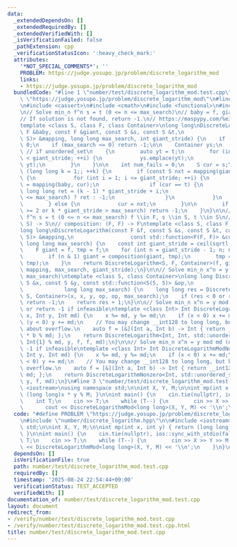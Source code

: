 ```yaml
---
data:
  _extendedDependsOn: []
  _extendedRequiredBy: []
  _extendedVerifiedWith: []
  _isVerificationFailed: false
  _pathExtension: cpp
  _verificationStatusIcon: ':heavy_check_mark:'
  attributes:
    '*NOT_SPECIAL_COMMENTS*': ''
    PROBLEM: https://judge.yosupo.jp/problem/discrete_logarithm_mod
    links:
    - https://judge.yosupo.jp/problem/discrete_logarithm_mod
  bundledCode: "#line 1 \"number/test/discrete_logarithm_mod.test.cpp\"\n#define PROBLEM\
    \ \"https://judge.yosupo.jp/problem/discrete_logarithm_mod\"\n#line 2 \"number/discrete_logarithm.hpp\"\
    \n#include <cassert>\n#include <cmath>\n#include <functional>\n#include <unordered_set>\n\
    \n// Solve min_n f^n s = t (0 <= n <= max_search)\n// baby = f, giant = f^giant_stride\n\
    // If solution is not found, return -1.\n// https://maspypy.com/%e3%83%a2%e3%83%8e%e3%82%a4%e3%83%89%e4%bd%9c%e7%94%a8%e3%81%ab%e9%96%a2%e3%81%99%e3%82%8b%e9%9b%a2%e6%95%a3%e5%af%be%e6%95%b0%e5%95%8f%e9%a1%8c\n\
    template <class S, class F, class Container>\nlong long\nDiscreteLogarithm(const\
    \ F &baby, const F &giant, const S &s, const S &t,\n                  const std::function<S(F,\
    \ S)> &mapping, long long max_search, int giant_stride) {\n    if (s == t) return\
    \ 0;\n    if (max_search <= 0) return -1;\n\n    Container ys;\n    // ys.reserve(giant_stride);\
    \ // if unordered_set\n    {\n        auto yt = t;\n        for (int i = 0; i\
    \ < giant_stride; ++i) {\n            ys.emplace(yt);\n            yt = mapping(baby,\
    \ yt);\n        }\n    }\n\n    int num_fails = 0;\n    S cur = s;\n\n    for\
    \ (long long k = 1;; ++k) {\n        if (const S nxt = mapping(giant, cur); ys.count(nxt))\
    \ {\n            for (int i = 1; i <= giant_stride; ++i) {\n                cur\
    \ = mapping(baby, cur);\n                if (cur == t) {\n                   \
    \ long long ret = (k - 1) * giant_stride + i;\n                    return (ret\
    \ <= max_search) ? ret : -1;\n                }\n            }\n            ++num_fails;\n\
    \        } else {\n            cur = nxt;\n        }\n\n        if (num_fails\
    \ >= 2 or k * giant_stride > max_search) return -1;\n    }\n}\n\n// Solve min_n\
    \ f^n s = t (0 <= n <= max_search) f \\in F, s \\in S, t \\in S\n// mapping: (F,\
    \ S) -> S\n// composition: (F, F) -> F\ntemplate <class S, class F, class Container>\n\
    long long\nDiscreteLogarithm(const F &f, const S &s, const S &t, const std::function<S(F,\
    \ S)> &mapping,\n                  const std::function<F(F, F)> &composition,\
    \ long long max_search) {\n    const int giant_stride = ceil(sqrtl(max_search));\n\
    \    F giant = f, tmp = f;\n    for (int n = giant_stride - 1; n; n >>= 1) {\n\
    \        if (n & 1) giant = composition(giant, tmp);\n        tmp = composition(tmp,\
    \ tmp);\n    }\n    return DiscreteLogarithm<S, F, Container>(f, giant, s, t,\
    \ mapping, max_search, giant_stride);\n}\n\n// Solve min_n x^n = y (1 <= n <=\
    \ max_search)\ntemplate <class S, class Container>\nlong long DiscreteLogarithmNonzero(const\
    \ S &x, const S &y, const std::function<S(S, S)> &op,\n                      \
    \             long long max_search) {\n    long long res = DiscreteLogarithm<S,\
    \ S, Container>(x, x, y, op, op, max_search);\n    if (res < 0 or res >= max_search)\
    \ return -1;\n    return res + 1;\n}\n\n// Solve min_n x^n = y mod md (n >= 0)\
    \ or return -1 if infeasible\ntemplate <class Int> Int DiscreteLogarithmMod(Int\
    \ x, Int y, Int md) {\n    x %= md, y %= md;\n    if (x < 0) x += md;\n    if\
    \ (y < 0) y += md;\n    // You may change __int128 to long long, but be careful\
    \ about overflow.\n    auto f = [&](Int a, Int b) -> Int { return __int128(a)\
    \ * b % md; };\n    return DiscreteLogarithm<Int, Int, std::unordered_set<Int>>(x,\
    \ Int{1} % md, y, f, f, md);\n}\n\n// Solve min_n x^n = y mod md (n >= 1) or return\
    \ -1 if infeasible\ntemplate <class Int> Int DiscreteLogarithmModNonzero(Int x,\
    \ Int y, Int md) {\n    x %= md, y %= md;\n    if (x < 0) x += md;\n    if (y\
    \ < 0) y += md;\n    // You may change __int128 to long long, but be careful about\
    \ overflow.\n    auto f = [&](Int a, Int b) -> Int { return __int128(a) * b %\
    \ md; };\n    return DiscreteLogarithmNonzero<Int, std::unordered_set<Int>>(x,\
    \ y, f, md);\n}\n#line 3 \"number/test/discrete_logarithm_mod.test.cpp\"\n\n#include\
    \ <iostream>\nusing namespace std;\n\nint X, Y, M;\n\nint mp(int x, int y) { return\
    \ (long long)x * y % M; }\n\nint main() {\n    cin.tie(nullptr), ios::sync_with_stdio(false);\n\
    \    int T;\n    cin >> T;\n    while (T--) {\n        cin >> X >> Y >> M;\n \
    \       cout << DiscreteLogarithmMod<long long>(X, Y, M) << '\\n';\n    }\n}\n"
  code: "#define PROBLEM \"https://judge.yosupo.jp/problem/discrete_logarithm_mod\"\
    \n#include \"number/discrete_logarithm.hpp\"\n\n#include <iostream>\nusing namespace\
    \ std;\n\nint X, Y, M;\n\nint mp(int x, int y) { return (long long)x * y % M;\
    \ }\n\nint main() {\n    cin.tie(nullptr), ios::sync_with_stdio(false);\n    int\
    \ T;\n    cin >> T;\n    while (T--) {\n        cin >> X >> Y >> M;\n        cout\
    \ << DiscreteLogarithmMod<long long>(X, Y, M) << '\\n';\n    }\n}\n"
  dependsOn: []
  isVerificationFile: true
  path: number/test/discrete_logarithm_mod.test.cpp
  requiredBy: []
  timestamp: '2025-08-24 22:54:44+09:00'
  verificationStatus: TEST_ACCEPTED
  verifiedWith: []
documentation_of: number/test/discrete_logarithm_mod.test.cpp
layout: document
redirect_from:
- /verify/number/test/discrete_logarithm_mod.test.cpp
- /verify/number/test/discrete_logarithm_mod.test.cpp.html
title: number/test/discrete_logarithm_mod.test.cpp
---
```

